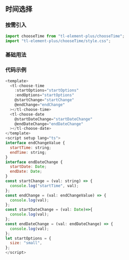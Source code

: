 ## 时间选择

### 按需引入

```js
import chooseTime from "tl-element-plus/chooseTime";
import "tl-element-plus/chooseTime/style.css";
```

### 基础用法

<div>
<tl-choose-time :startOptions="startOptions" :endOptions="startOptions"></tl-choose-time>
</div>

<div style="margin-top:20px">
<tl-choose-date></tl-choose-date>
</div>

<script setup>
 let startOptions={size:'small'}

</script>

### 代码示例

```js
<template>
  <tl-choose-time
    :startOptions="startOptions"
    :endOptions="startOptions"
    @startChange="startChange"
    @endChange="endChange"
  ></tl-choose-time>
  <tl-choose-date
    @startDateChange="startDateChange"
    @endDateChange="endDateChange"
  ></tl-choose-date>
</template>
<script setup lang="ts">
interface endChangeValue {
  startTime: string;
  endTime: string;
}
interface endDateChange {
  startDate: Date;
  endDate: Date;
}
const startChange = (val: string) => {
  console.log("startTime", val);
};
const endChange = (val: endChangeValue) => {
  console.log(val);
};
const startDateChange = (val: Date)=>{
  console.log(val);
};
const endDateChange = (val: endDateChange) => {
  console.log(val);
};
let startOptions = {
  size: "small",
};
</script>
```
